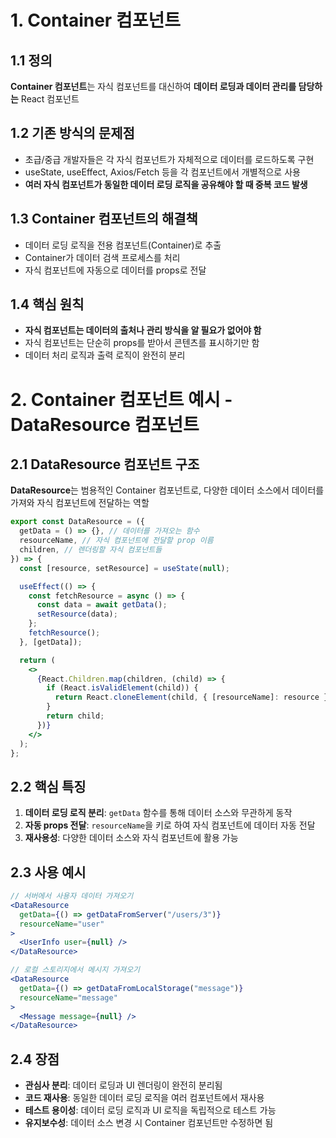 # 1. Container 컴포넌트

## 1.1 정의

**Container 컴포넌트**는 자식 컴포넌트를 대신하여 **데이터 로딩과 데이터 관리를 담당하는** React 컴포넌트

## **1.2 기존 방식의 문제점**

- 초급/중급 개발자들은 각 자식 컴포넌트가 자체적으로 데이터를 로드하도록 구현
- useState, useEffect, Axios/Fetch 등을 각 컴포넌트에서 개별적으로 사용
- **여러 자식 컴포넌트가 동일한 데이터 로딩 로직을 공유해야 할 때 중복 코드 발생**

## 1.3 Container 컴포넌트의 해결책

- 데이터 로딩 로직을 전용 컴포넌트(Container)로 추출
- Container가 데이터 검색 프로세스를 처리
- 자식 컴포넌트에 자동으로 데이터를 props로 전달

## 1.4 **핵심 원칙**

- **자식 컴포넌트는 데이터의 출처나 관리 방식을 알 필요가 없어야 함**
- 자식 컴포넌트는 단순히 props를 받아서 콘텐츠를 표시하기만 함
- 데이터 처리 로직과 출력 로직이 완전히 분리

# 2. Container 컴포넌트 예시 - DataResource 컴포넌트

## 2.1 DataResource 컴포넌트 구조

**DataResource**는 범용적인 Container 컴포넌트로, 다양한 데이터 소스에서 데이터를 가져와 자식 컴포넌트에 전달하는 역할

```jsx
export const DataResource = ({
  getData = () => {}, // 데이터를 가져오는 함수
  resourceName, // 자식 컴포넌트에 전달할 prop 이름
  children, // 렌더링할 자식 컴포넌트들
}) => {
  const [resource, setResource] = useState(null);

  useEffect(() => {
    const fetchResource = async () => {
      const data = await getData();
      setResource(data);
    };
    fetchResource();
  }, [getData]);

  return (
    <>
      {React.Children.map(children, (child) => {
        if (React.isValidElement(child)) {
          return React.cloneElement(child, { [resourceName]: resource });
        }
        return child;
      })}
    </>
  );
};
```

## 2.2 핵심 특징

1. **데이터 로딩 로직 분리**: `getData` 함수를 통해 데이터 소스와 무관하게 동작
2. **자동 props 전달**: `resourceName`을 키로 하여 자식 컴포넌트에 데이터 자동 전달
3. **재사용성**: 다양한 데이터 소스와 자식 컴포넌트에 활용 가능

## 2.3 사용 예시

```jsx
// 서버에서 사용자 데이터 가져오기
<DataResource
  getData={() => getDataFromServer("/users/3")}
  resourceName="user"
>
  <UserInfo user={null} />
</DataResource>

// 로컬 스토리지에서 메시지 가져오기
<DataResource
  getData={() => getDataFromLocalStorage("message")}
  resourceName="message"
>
  <Message message={null} />
</DataResource>

```

## 2.4 장점

- **관심사 분리**: 데이터 로딩과 UI 렌더링이 완전히 분리됨
- **코드 재사용**: 동일한 데이터 로딩 로직을 여러 컴포넌트에서 재사용
- **테스트 용이성**: 데이터 로딩 로직과 UI 로직을 독립적으로 테스트 가능
- **유지보수성**: 데이터 소스 변경 시 Container 컴포넌트만 수정하면 됨
